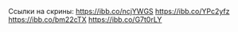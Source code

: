 Ссылки на скрины:
https://ibb.co/ncjYWGS
https://ibb.co/YPc2yfz
https://ibb.co/bm22cTX
https://ibb.co/G7t0rLY

